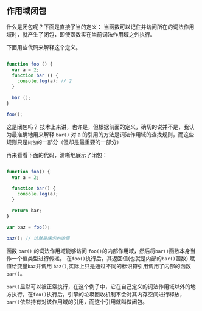 ## 作用域闭包 #

什么是闭包呢？下面是直接了当的定义：
当函数可以记住并访问所在的词法作用域时，就产生了闭包，即使函数实在当前词法作用域之外执行。

下面用些代码来解释这个定义。

```javascript

function foo () {
  var a = 2;
  function bar () {
    console.log(a); // 2
  }

  bar ();
}

foo();

```

这是闭包吗？
技术上来讲，也许是，但根据前面的定义，确切的说并不是，我认为最准确地用来解释
`bar()` 对 a 的引用的方法是词法作用域的查找规则，而这些规则只是`闭包`的一部分（但却是最重要的一部分）

再来看看下面的代码，清晰地展示了闭包：

```javascript

function foo() {
  var a = 2;

  function bar() {
    console.log(a);
  }

  return bar;
}

var baz = foo();

baz(); // 这就是闭包的效果

```

函数 `bar()` 的词法作用域能够访问 `foo()`的内部作用域，然后将`bar()`函数本身当作一个值类型进行传递。
在`foo()`执行后，其返回值(也就是内部的`bar()`函数) 赋值给变量`baz`并调用 `baz()`,实际上只是通过不同的标识符引用调用了内部的函数`bar()`。

`bar()`显然可以被正常执行，在这个例子中，它在自己定义的词法作用域以外的地方执行。在`foo()`执行后，引擎的垃圾回收机制不会对其内存空间进行释放，
`bar()`依然持有对该作用域的引用，而这个引用就叫做闭包。